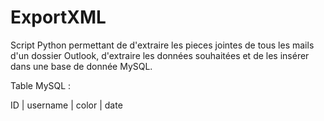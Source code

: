 # ExportXML

Script Python permettant de d'extraire les pieces jointes de tous les mails d'un dossier Outlook,
d'extraire les données souhaitées et de les insérer dans une base de donnée MySQL.

Table MySQL :

ID | username | color | date
